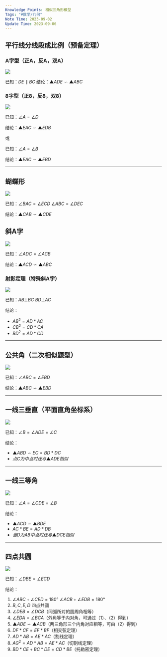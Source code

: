 ```yaml
---
Knowledge Points: 相似三角形模型
Tags: "#数学/几何"
Note Time: 2023-09-02
Update Time: 2023-09-06
---
```


## 平行线分线段成比例（预备定理）
### A字型（正A，反A，双A）
![](assets/a字形.png)

已知：$DE \parallel BC$
结论：$▲ADE∽▲ABC$

### 8字型（正8，反8，双8）
![](assets/8字形.png)

已知：$∠A=∠D$

结论：$▲EAC∽▲EDB$

或

已知：$∠A=∠B$

结论：$▲EAC∽▲EBD$

***
## 蝴蝶形
![](assets/蝴蝶形.png)

已知：$∠BAC=∠ECD$ $∠ABC=∠DEC$

结论：$▲CAB∽▲CDE$

## 斜A字
![](assets/斜a字.png)

已知：$∠ADC=∠ACB$

结论：$▲ACD∽▲ABC$

### 射影定理（特殊斜A字）
![](assets/射影定理.png)

已知：$AB⊥BC$ $BD⊥AC$

结论：
- $AB^2=AD*AC$
- $CB^2=CD*CA$
- $BD^2=AD*CD$


***
## 公共角（二次相似题型）
![](assets/公共角.png)

已知：$∠ABC=∠EBD$

结论：$▲ABC∽▲EBD$

***
## 一线三垂直（平面直角坐标系）
![](assets/一线三垂直.png)

已知：$∠B=∠ADE=∠C$

结论：
- $▲ABD∽EC=BD*DC$
- $点C为中点时还与▲ADE相似$

***
## 一线三等角
![](assets/一线三等角.png)

已知：$∠A=∠CDE=∠B$

结论：
- $▲ACD∽▲BDE$
- $AC*BE=AD*DB$
- $当D为AB中点时还与▲DCE相似$

***
## 四点共圆
![](assets/四点共圆.png)

已知：$∠DBE=∠ECD$

结论：
1. $∠ABC+∠CED=180°$ $∠ACB+∠EDB=180°$
2. $B,C,E,D$ 四点共圆
3. $∠DEB=∠DCB$（同弧所对的圆周角相等）
4. $∠EDA=∠BCA$（外角等于内对角，可通过（1）、（2）得到）
5. $▲ADE∽▲ACB$（两三角形三个内角对应相等，可由（2）得到）
6. $DF*CF=EF*BF$（相交弦定理）
7. $AD*AB=AE*AC$（割线定理）
8. $AG^2=AD*AB=AE*AC$（切割线定理）
9. $BD*CE+BC*DE=CD*BE$（托勒密定理）

